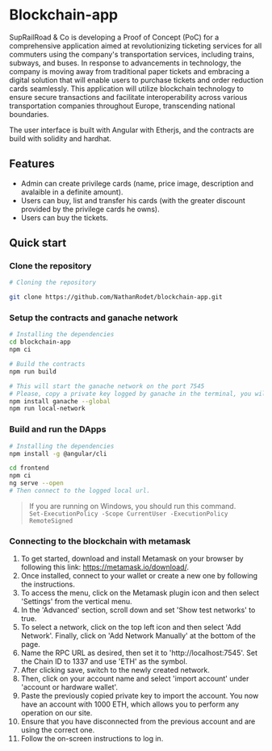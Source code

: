 # Blockchain-app

SupRailRoad & Co is developing a Proof of Concept (PoC) for a comprehensive application aimed at revolutionizing ticketing services for all commuters using the company's transportation services, including trains, subways, and buses. In response to advancements in technology, the company is moving away from traditional paper tickets and embracing a digital solution that will enable users to purchase tickets and order reduction cards seamlessly. This application will utilize blockchain technology to ensure secure transactions and facilitate interoperability across various transportation companies throughout Europe, transcending national boundaries.

The user interface is built with Angular with Etherjs, and the contracts are build with solidity and hardhat.

## Features

- Admin can create privilege cards (name, price image, description and avalaible in a definite amount).
- Users can buy, list and transfer his cards (with the greater discount provided by the privilege cards he owns).
- Users can buy the tickets.

## Quick start

### Clone the repository

```bash
# Cloning the repository

git clone https://github.com/NathanRodet/blockchain-app.git
```

### Setup the contracts and ganache network

```bash
# Installing the dependencies
cd blockchain-app
npm ci

# Build the contracts
npm run build

# This will start the ganache network on the port 7545
# Please, copy a private key logged by ganache in the terminal, you will need it later.
npm install ganache --global
npm run local-network
```

### Build and run the DApps

```bash
# Installing the dependencies
npm install -g @angular/cli

cd frontend
npm ci
ng serve --open
# Then connect to the logged local url.
```

> If you are running on Windows, you should run this command.  
> `Set-ExecutionPolicy -Scope CurrentUser -ExecutionPolicy RemoteSigned`

### Connecting to the blockchain with metamask

1. To get started, download and install Metamask on your browser by following this link: https://metamask.io/download/.
2. Once installed, connect to your wallet or create a new one by following the instructions.
3. To access the menu, click on the Metamask plugin icon and then select 'Settings' from the vertical menu.
4. In the 'Advanced' section, scroll down and set 'Show test networks' to true.
5. To select a network, click on the top left icon and then select 'Add Network'. Finally, click on 'Add Network Manually' at the bottom of the page.
6. Name the RPC URL as desired, then set it to 'http://localhost:7545'. Set the Chain ID to 1337 and use 'ETH' as the symbol.
7. After clicking save, switch to the newly created network.
8. Then, click on your account name and select 'import account' under 'account or hardware wallet'.
9. Paste the previously copied private key to import the account. You now have an account with 1000 ETH, which allows you to perform any operation on our site.
10. Ensure that you have disconnected from the previous account and are using the correct one.
11. Follow the on-screen instructions to log in.
